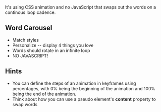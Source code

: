 It's using CSS animation and no JavaScript that swaps out the words on a continous loop cadence.

## Word Carousel
* Match styles
* Personalize -- display 4 things you love
* Words should rotate in an infinite loop
* NO JAVASCRIPT!

## Hints
* You can define the steps of an animation in keyframes using percentages, with 0% being the beginning of the animation and 100% being the end of the animation.
* Think about how you can use a pseudo element's **content** property to swap words.